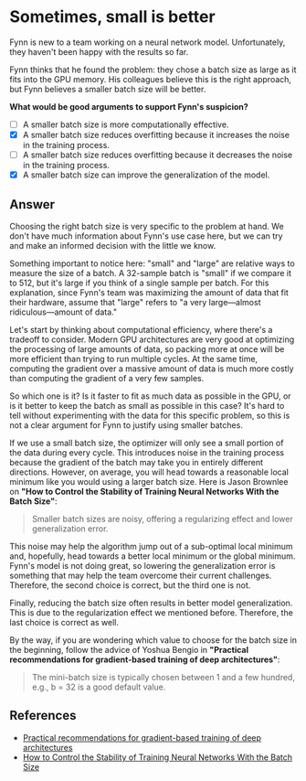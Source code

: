 # Sometimes, small is better

Fynn is new to a team working on a neural network model. Unfortunately, they haven't been happy with the results so far.

Fynn thinks that he found the problem: they chose a batch size as large as it fits into the GPU memory. His colleagues believe this is the right approach, but Fynn believes a smaller batch size will be better.

**What would be good arguments to support Fynn's suspicion?**

- [ ] A smaller batch size is more computationally effective.
- [x] A smaller batch size reduces overfitting because it increases the noise in the training process.
- [ ] A smaller batch size reduces overfitting because it decreases the noise in the training process.
- [x] A smaller batch size can improve the generalization of the model.

## Answer

Choosing the right batch size is very specific to the problem at hand. We don't have much information about Fynn's use case here, but we can try and make an informed decision with the little we know.

Something important to notice here: "small" and "large" are relative ways to measure the size of a batch. A 32-sample batch is "small" if we compare it to 512, but it's large if you think of a single sample per batch. For this explanation, since Fynn's team was maximizing the amount of data that fit their hardware, assume that "large" refers to "a very large—almost ridiculous—amount of data."

Let's start by thinking about computational efficiency, where there's a tradeoff to consider. Modern GPU architectures are very good at optimizing the processing of large amounts of data, so packing more at once will be more efficient than trying to run multiple cycles. At the same time, computing the gradient over a massive amount of data is much more costly than computing the gradient of a very few samples.

So which one is it? Is it faster to fit as much data as possible in the GPU, or is it better to keep the batch as small as possible in this case? It's hard to tell without experimenting with the data for this specific problem, so this is not a clear argument for Fynn to justify using smaller batches.

If we use a small batch size, the optimizer will only see a small portion of the data during every cycle. This introduces noise in the training process because the gradient of the batch may take you in entirely different directions. However, on average, you will head towards a reasonable local minimum like you would using a larger batch size. Here is Jason Brownlee on **"How to Control the Stability of Training Neural Networks With the Batch Size"**:
> Smaller batch sizes are noisy, offering a regularizing effect and lower generalization error.

This noise may help the algorithm jump out of a sub-optimal local minimum and, hopefully, head towards a better local minimum or the global minimum. Fynn's model is not doing great, so lowering the generalization error is something that may help the team overcome their current challenges. Therefore, the second choice is correct, but the third one is not.

Finally, reducing the batch size often results in better model generalization. This is due to the regularization effect we mentioned before. Therefore, the last choice is correct as well.

By the way, if you are wondering which value to choose for the batch size in the beginning, follow the advice of Yoshua Bengio in **"Practical recommendations for gradient-based training of deep architectures"**:
> The mini-batch size is typically chosen between 1 and a few hundred, e.g., b = 32 is a good default value.

## References

- [Practical recommendations for gradient-based training of deep architectures](https://arxiv.org/abs/1206.5533)
- [How to Control the Stability of Training Neural Networks With the Batch Size](https://machinelearningmastery.com/how-to-control-the-speed-and-stability-of-training-neural-networks-with-gradient-descent-batch-size/)
